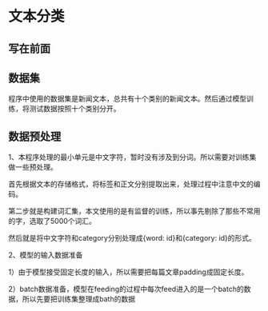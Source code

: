 # 文本分类

## 写在前面

## 数据集
程序中使用的数据集是新闻文本，总共有十个类别的新闻文本。然后通过模型训练，将测试数据按照十个类别分开。

## 数据预处理
1、本程序处理的最小单元是中文字符，暂时没有涉及到分词。所以需要对训练集做一些预处理。

首先根据文本的存储格式，将标签和正文分别提取出来，处理过程中注意中文的编码。

第二步就是构建词汇集，本文使用的是有监督的训练，所以事先剔除了那些不常用的字，选取了5000个词汇。

然后就是将中文字符和category分别处理成{word: id}和{category: id}的形式。


2、模型的输入数据准备

1）由于模型接受固定长度的输入，所以需要把每篇文章padding成固定长度。

2）batch数据准备，模型在feeding的过程中每次feed进入的是一个batch的数据，所以先要把训练集整理成bath的数据